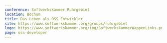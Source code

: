```yaml
---
conference: Softwerkskammer Ruhrgebiet
location: Bochum
title: Das Leben als OSS Entwickler
site: https://www.softwerkskammer.org/groups/ruhrgebiet
logo: https://www.softwerkskammer.org/img/SoftwerkskammerWappenLinks.png
page: oss-developer
---
```

